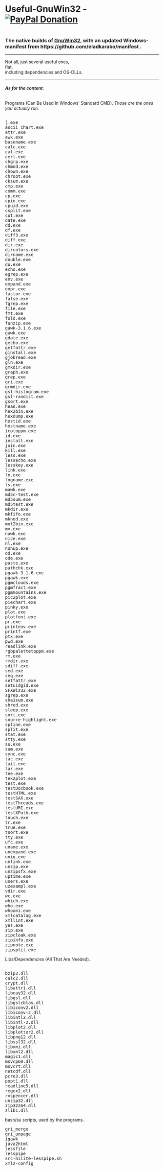 <h1>Useful-GnuWin32 - &nbsp; &nbsp; <a href="https://paypal.me/e1adkarak0"><img src="https://www.paypalobjects.com/webstatic/mktg/Logo/pp-logo-100px.png" alt="PayPal Donation"></a></h1>

<img src="resources/logo.png" alt="" /><br/>

<h3>The native builds of <a href="https://gnuwin32.sourceforge.net/">GnuWin32</a>, with an updated Windows-manifest from https://github.com/eladkarako/manifest .</h3>

<hr/>

Not all, just several useful ones, <br/>
flat, <br/>
including dependencies and OS-DLLs. <br/>

<hr/>

<h4><em>As for the content:</em></h4>

<img src="resources/content.png" alt="" /><br/>

Programs (Can Be Used In Windows' Standard CMD).
<em>Those are the ones you actually run.</em>
<pre>

[.exe
ascii_chart.exe
attr.exe
awk.exe
basename.exe
calc.exe
cat.exe
cert.exe
chgrp.exe
chmod.exe
chown.exe
chroot.exe
cksum.exe
cmp.exe
comm.exe
cp.exe
cpio.exe
cpuid.exe
csplit.exe
cut.exe
date.exe
dd.exe
df.exe
diff3.exe
diff.exe
dir.exe
dircolors.exe
dirname.exe
double.exe
du.exe
echo.exe
egrep.exe
env.exe
expand.exe
expr.exe
factor.exe
false.exe
fgrep.exe
file.exe
fmt.exe
fold.exe
funzip.exe
gawk-3.1.6.exe
gawk.exe
gdate.exe
gecho.exe
getfattr.exe
ginstall.exe
gjobread.exe
gln.exe
gmkdir.exe
graph.exe
grep.exe
gri.exe
grmdir.exe
gsl-histogram.exe
gsl-randist.exe
gsort.exe
head.exe
hex2bin.exe
hexdump.exe
hostid.exe
hostname.exe
icotoppm.exe
id.exe
install.exe
join.exe
kill.exe
less.exe
lessecho.exe
lesskey.exe
link.exe
ln.exe
logname.exe
ls.exe
mawk.exe
md5c-test.exe
md5sum.exe
md5test.exe
mkdir.exe
mkfifo.exe
mknod.exe
mot2bin.exe
mv.exe
nawk.exe
nice.exe
nl.exe
nohup.exe
od.exe
ode.exe
paste.exe
pathchk.exe
pgawk-3.1.6.exe
pgawk.exe
pgmclouds.exe
pgmfract.exe
pgmmountains.exe
pic2plot.exe
piechart.exe
pinky.exe
plot.exe
plotfont.exe
pr.exe
printenv.exe
printf.exe
ptx.exe
pwd.exe
readlink.exe
rgbpalettetoppm.exe
rm.exe
rmdir.exe
sdiff.exe
sed.exe
seq.exe
setfattr.exe
setuidgid.exe
SFXWiz32.exe
sgrep.exe
sha1sum.exe
shred.exe
sleep.exe
sort.exe
source-highlight.exe
spline.exe
split.exe
stat.exe
stty.exe
su.exe
sum.exe
sync.exe
tac.exe
tail.exe
tar.exe
tee.exe
tek2plot.exe
test.exe
testDocbook.exe
testHTML.exe
testSAX.exe
testThreads.exe
testURI.exe
testXPath.exe
touch.exe
tr.exe
true.exe
tsort.exe
tty.exe
ufc.exe
uname.exe
unexpand.exe
uniq.exe
unlink.exe
unzip.exe
unzipsfx.exe
uptime.exe
users.exe
uzexampl.exe
vdir.exe
wc.exe
which.exe
who.exe
whoami.exe
xmlcatalog.exe
xmllint.exe
yes.exe
zip.exe
zipcloak.exe
zipinfo.exe
zipnote.exe
zipsplit.exe
</pre>

Libs/Dependencies (All That Are Needed).
<pre>

bzip2.dll
calc2.dll
crypt.dll
libattr1.dll
libeay32.dll
libgsl.dll
libgslcblas.dll
libiconv2.dll
libiconv-2.dll
libintl3.dll
libintl-2.dll
libplot2.dll
libplotter2.dll
libpng12.dll
libssl32.dll
libxmi.dll
libxml2.dll
magic1.dll
msvcp60.dll
msvcrt.dll
netcdf.dll
pcre3.dll
popt1.dll
readline5.dll
regex2.dll
rxspencer.dll
unzip32.dll
zip32z64.dll
zlib1.dll
</pre>

bash/su scripts, used by the programs.
<pre>
gri_merge
gri_unpage
igawk
java2html
lessfile
lesspipe
src-hilite-lesspipe.sh
xml2-config
</pre>
